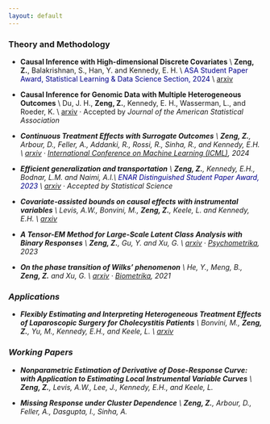 ```yaml
---
layout: default
---
```



### Theory and Methodology

- **Causal Inference with High-dimensional Discrete Covariates** \\
     **Zeng, Z.**, Balakrishnan, S., Han, Y. and Kennedy, E. H. \\
     <span style="color: darkblue;">ASA Student Paper Award, Statistical Learning & Data Science Section, 2024</span> \\
    [arxiv](https://arxiv.org/abs/2405.00118) 
- **Causal Inference for Genomic Data with Multiple Heterogeneous Outcomes** \\
    Du, J. H., **Zeng, Z.**, Kennedy, E. H., Wasserman, L., and Roeder, K. \\
    [arxiv](https://arxiv.org/abs/2404.09119) · Accepted by <i>Journal of the American Statistical Association<i>
- **Continuous Treatment Effects with Surrogate Outcomes** \\
    **Zeng, Z.**, Arbour, D., Feller, A., Addanki, R., Rossi, R., Sinha, R., and Kennedy, E.H. \\
    [arxiv](https://arxiv.org/abs/2402.00168) · <i>[International Conference on Machine Learning (ICML)](https://proceedings.mlr.press/v235/zeng24a.html)<i>, 2024

- **Efficient generalization and transportation** \\
    **Zeng, Z.**, Kennedy, E.H., Bodnar, L.M. and Naimi, A.I.\\
    <span style="color: darkblue;">ENAR Distinguished Student Paper Award, 2023</span> \\
    [arxiv](https://arxiv.org/abs/2302.00092) · Accepted by <i>Statistical Science<i>

- **Covariate-assisted bounds on causal effects with instrumental variables** \\
    Levis, A.W., Bonvini, M., **Zeng, Z.**, Keele, L. and Kennedy, E.H. \\
    [arxiv](https://arxiv.org/abs/2301.12106) 

- **A Tensor-EM Method for Large-Scale Latent Class Analysis with Binary Responses** \\
    **Zeng, Z.**, Gu, Y. and Xu, G. \\
    [arxiv](https://arxiv.org/abs/2103.16036) · <i>[Psychometrika](https://link.springer.com/article/10.1007/s11336-022-09887-1)<i>, 2023
    

- **On the phase transition of Wilks’ phenomenon** \\
    He, Y., Meng, B., **Zeng, Z.** and Xu, G. \\
    [arxiv](https://arxiv.org/abs/2008.05974) · <i>[Biometrika](https://academic.oup.com/biomet/article-abstract/108/3/741/5911091)<i>, 2021
  

### Applications

- **Flexibly Estimating and Interpreting Heterogeneous Treatment Effects of Laparoscopic Surgery for Cholecystitis Patients** \\
    Bonvini, M., **Zeng, Z.**, Yu, M., Kennedy, E.H., and Keele, L. \\
    [arxiv](https://arxiv.org/abs/2311.04359)
  

### Working Papers

- **Nonparametric Estimation of Derivative of Dose-Response Curve: with Application to Estimating Local Instrumental Variable Curves** \\
    **Zeng, Z.**, Levis, A.W., Lee, J., Kennedy, E.H., and Keele, L. 
  

- **Missing Response under Cluster Dependence** \\
    **Zeng, Z.**, Arbour, D., Feller, A., Dasgupta, I., Sinha, A. 


